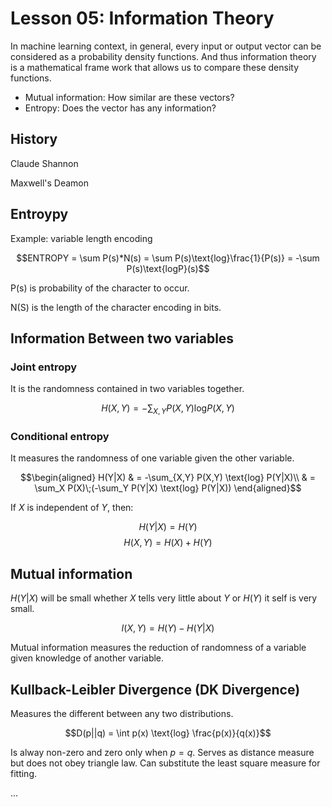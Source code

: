 # Lesson 05: Information Theory

In machine learning context, in general, every input or output vector can be considered as a probability density functions. And thus information theory is a mathematical frame work that allows us to compare these density functions.

* Mutual information: How similar are these vectors?
* Entropy: Does the vector has any information?


## History

Claude Shannon

Maxwell's Deamon

## Entroypy

Example: variable length encoding

$$ENTROPY = \sum P(s)*N(s) = \sum P(s)\text{log}\frac{1}{P(s)} = -\sum P(s)\text{logP}(s)$$

P(s) is probability of the character to occur.

N(S) is the length of the character encoding in bits.

## Information Between two variables

### Joint entropy

It is the randomness contained in two variables together.

$$H(X,Y) = -\sum_{X,Y} P(X,Y) \text{log}P(X,Y)$$

### Conditional entropy

It measures the randomness of one variable given the other variable.

$$\begin{aligned}
H(Y|X) & = -\sum_{X,Y} P(X,Y) \text{log} P(Y|X)\\
& = \sum_X P(X)\;(-\sum_Y P(Y|X) \text{log} P(Y|X))
\end{aligned}$$

If $X$ is independent of $Y$, then:

$$H(Y|X) = H(Y)$$
$$H(X,Y) = H(X) + H(Y)$$

## Mutual information

$H(Y|X)$ will be small whether $X$ tells very little about $Y$ or $H(Y)$ it self is very small.

$$I(X,Y) = H(Y) - H(Y|X)$$

Mutual information measures the reduction of randomness of a variable given knowledge of another variable.

## Kullback-Leibler Divergence (DK Divergence)

Measures the different between any two distributions.

$$D(p||q) = \int p(x) \text{log} \frac{p(x)}{q(x)}$$

Is alway non-zero and zero only when $p=q$. Serves as distance measure but does not obey triangle law. Can substitute the least square measure for fitting.





...
